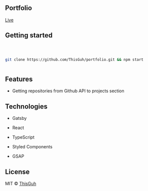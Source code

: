 ## Portfolio

[Live](https://portfolio-thisguh.vercel.app/)

## Getting started

```bash



git clone https://github.com/ThisGuh/portfolio.git && npm start



```

## Features

- Getting repositories from Github API to projects section

## Technologies

- Gatsby

- React

- TypeScript

- Styled Components

- GSAP

## License

MIT © [ThisGuh](https://github.com/ThisGuh)
